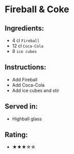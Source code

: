 # Fireball & Coke

## Ingredients:
- 4 cl `Fireball`
- 12 cl `Coca-Cola`
- 8 `ice cubes`

## Instructions:
- Add Fireball
- Add Coca-Cola
- Add ice cubes and stir

## Served in:
- Highball glass

## Rating:
- ★★★☆☆